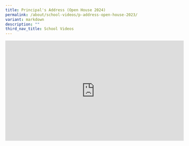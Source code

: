 ```yaml
---
title: Principal's Address (Open House 2024)
permalink: /about/school-videos/p-address-open-house-2023/
variant: markdown
description: ""
third_nav_title: School Videos
---
```

<iframe allowfullscreen="" allow="accelerometer; autoplay; clipboard-write; encrypted-media; gyroscope; picture-in-picture; web-share" frameborder="0" title="YouTube video player" src="https://www.youtube.com/embed/PUPKcdyh5NU?si=B1uARfpDkr51nqsE" height="315" width="560"></iframe>